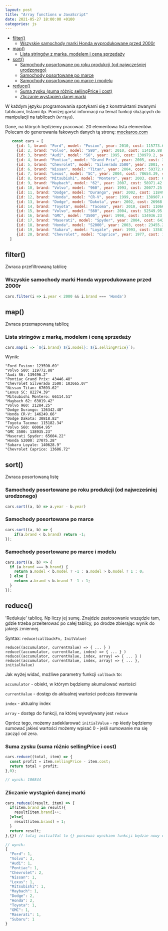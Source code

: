 ```yaml
---
layout: post
title: "Array functions w JavaScript"
date: 2021-05-27 18:00:00 +0100
categories: js
---
```

- [filter()](#filter)
  - [Wszyskie samochody marki Honda wyprodukowane przed 2000r](#wszyskie-samochody-marki-honda-wyprodukowane-przed-2000r)
- [map()](#map)
  - [Lista stringów z marką, modelem i ceną sprzedaży](#lista-stringów-z-marką-modelem-i-ceną-sprzedaży)
- [sort()](#sort)
  - [Samochody posortowane po roku produkcji (od najwcześniej urodzonego)](#samochody-posortowane-po-roku-produkcji-od-najwcześniej-urodzonego)
  - [Samochody posortowane po marce](#samochody-posortowane-po-marce)
  - [Samochody posortowane po marce i modelu](#samochody-posortowane-po-marce-i-modelu)
- [reduce()](#reduce)
  - [Suma zysku (suma różnic sellingPrice i cost)](#suma-zysku-suma-różnic-sellingprice-i-cost)
  - [Zliczanie wystąpień danej marki](#zliczanie-wystąpień-danej-marki)


W każdym języku programowania spotykami się z konstruktami zwanymi tablicami, listami itp. Poniżej garść informacji na temat funkcji służących do manipulacji na tablicach (`Arrays`).

Dane, na których będziemy pracować. 20 elementowa lista elementów. Polecam do generowania fakowych danych tą stronę: [mockaroo.com](https://mockaroo.com/)
```javascript
   const cars = [
     {id: 1, brand: "Ford", model: "Fusion", year: 2010, cost: 115773.69, sellingPrice: 123590.69 },
     {id: 2, brand: "Volvo", model: "S80", year: 2010, cost: 114195.88, sellingPrice: 119772.88 },
     {id: 3, brand: "Audi", model: "S6", year: 1995, cost: 130979.2, sellingPrice: 139496.2 },
     {id: 4, brand: "Pontiac", model: "Grand Prix", year: 2005, cost: 36974.48, sellingPrice: 43446.48 },
     {id: 5, brand: "Chevrolet", model: "Silverado 3500", year: 2001, cost: 94786.07, sellingPrice: 103665.07 },
     {id: 6, brand: "Nissan", model: "Titan", year: 2004, cost: 59372.62, sellingPrice: 67693.62 },
     {id: 7, brand: "Lexus", model: "SC", year: 2004, cost: 78654.39, sellingPrice: 82274.39 },
     {id: 8, brand: "Mitsubishi", model: "Montero", year: 2003, cost: 62148.51, sellingPrice: 66114.51 },
     {id: 9, brand: "Maybach", model: "62", year: 2007, cost: 58971.42, sellingPrice: 63019.42 },
     {id: 10, brand: "Volvo", model: "960", year: 1993, cost: 20077.25, sellingPrice: 21284.25 },
     {id: 11, brand: "Dodge", model: "Durango", year: 2002, cost: 118499.48, sellingPrice: 126342.48 },
     {id: 12, brand: "Honda", model: "CR-V", year: 1999, cost: 138907.66, sellingPrice: 146249.66 },
     {id: 13, brand: "Dodge", model: "Dakota", year: 2002, cost: 26968.82, sellingPrice: 30818.82 },
     {id: 14, brand: "Toyota", model: "Tacoma", year: 2010, cost: 110665.34, sellingPrice: 115182.34 },
     {id: 15, brand: "Volvo", model: "S60", year: 2004, cost: 52549.95, sellingPrice: 60064.95 },
     {id: 16, brand: "GMC", model: "3500", year: 1998, cost: 134936.23, sellingPrice: 138935.23 },
     {id: 17, brand: "Maserati", model: "Spyder", year: 2004, cost: 64241.22, sellingPrice: 65604.22 },
     {id: 18, brand: "Honda", model: "S2000", year: 2003, cost: 23455.28, sellingPrice: 27075.28 },
     {id: 19, brand: "Subaru", model: "Loyale", year: 1993, cost: 135813.9, sellingPrice: 140628.9 },
     {id: 20, brand: "Chevrolet", model: "Caprice", year: 1977, cost: 10050.72, sellingPrice: 13606.72 }
  ]
  ```

## filter()
Zwraca przefiltrowaną tablicę

### Wszyskie samochody marki Honda wyprodukowane przed 2000r
```javascript
cars.filter(i => i.year < 2000 && i.brand === 'Honda')
```
## map()
Zwraca przemapowaną tablicę

### Lista stringów z marką, modelem i ceną sprzedaży
```javascript
cars.map(i => `${i.brand} ${i.model}: ${i.sellingPrice}`);
```
Wynik:
```
"Ford Fusion: 123590.69"
"Volvo S80: 119772.88"
"Audi S6: 139496.2"
"Pontiac Grand Prix: 43446.48"
"Chevrolet Silverado 3500: 103665.07"
"Nissan Titan: 67693.62"
"Lexus SC: 82274.39"
"Mitsubishi Montero: 66114.51"
"Maybach 62: 63019.42"
"Volvo 960: 21284.25"
"Dodge Durango: 126342.48"
"Honda CR-V: 146249.66"
"Dodge Dakota: 30818.82"
"Toyota Tacoma: 115182.34"
"Volvo S60: 60064.95"
"GMC 3500: 138935.23"
"Maserati Spyder: 65604.22"
"Honda S2000: 27075.28"
"Subaru Loyale: 140628.9"
"Chevrolet Caprice: 13606.72"
```

## sort()
Zwraca posortowaną listę

### Samochody posortowane po roku produkcji (od najwcześniej urodzonego)

```javascript
cars.sort((a, b) => a.year - b.year)
```

### Samochody posortowane po marce
```javascript
cars.sort((a, b) => {
    if(a.brand < b.brand) return -1;
});
```

### Samochody posortowane po marce i modelu
```javascript
cars.sort((a, b) => {
  if (a.brand === b.brand) {
    return a.model < b.model ? -1 : a.model > b.model ? 1 : 0;
  } else {
    return a.brand < b.brand ? -1 : 1;
  }
});
```

## reduce()
'Redukuje' tablicę. Np liczy jej sumę. Znajdzie zastosowanie wszędzie tam, gdzie trzeba przeiterować po całej tablicy, po drodze zbierając wynik do jakiejś zmiennej.

Syntax:
`reduce(callbackFn, InitValue)`
```
reduce((accumulator, currentValue) => { ... } )
reduce((accumulator, currentValue, index) => { ... } )
reduce((accumulator, currentValue, index, array) => { ... } )
reduce((accumulator, currentValue, index, array) => { ... }, initialValue)
```


Jak wyżej widać, możliwe parametry funkcji `callback` to:

`accumulator` - obiekt, w którym będziemy akumulować wartości

`currentValue` - dostęp do aktualnej wartości podczas iterowania

`index` - aktualny index

`array` - dostęp do funkcji, na której wywoływany jest `reduce`


Oprócz tego, możemy zadeklarować `initialValue` - np kiedy będziemy sumować jakieś wartości możemy wpisać 0 - jeśli sumowanie ma się zacząć od zera.

### Suma zysku (suma różnic sellingPrice i cost)
```javascript
cars.reduce((total, item) => {
  const profit = item.sellingPrice - item.cost;
  return total + profit;
},0);

// wynik: 106844
```
### Zliczanie wystąpień danej marki

```javascript
cars.reduce((result, item) => {
  if(item.brand in result){
    result[item.brand]++;
  }else{
    result[item.brand] = 1;
  }
  return result;
},{}) // tutaj initialVal to {} ponieważ wynikiem funkcji będzie nowy obiekt

// wynik:
{
  "Ford": 1,
  "Volvo": 3,
  "Audi": 1,
  "Pontiac": 1,
  "Chevrolet": 2,
  "Nissan": 1,
  "Lexus": 1,
  "Mitsubishi": 1,
  "Maybach": 1,
  "Dodge": 2,
  "Honda": 2,
  "Toyota": 1,
  "GMC": 1,
  "Maserati": 1,
  "Subaru": 1
}
```